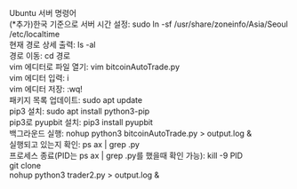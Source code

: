 Ubuntu 서버 명령어                
(*추가)한국 기준으로 서버 시간 설정: sudo ln -sf /usr/share/zoneinfo/Asia/Seoul /etc/localtime               
현재 경로 상세 출력: ls -al              
경로 이동: cd 경로               
vim 에디터로 파일 열기: vim bitcoinAutoTrade.py                
vim 에디터 입력: i              
vim 에디터 저장: :wq!                
패키지 목록 업데이트: sudo apt update                
pip3 설치: sudo apt install python3-pip              
pip3로 pyupbit 설치: pip3 install pyupbit                 
백그라운드 실행: nohup python3 bitcoinAutoTrade.py > output.log &               
실행되고 있는지 확인: ps ax | grep .py               
프로세스 종료(PID는 ps ax | grep .py를 했을때 확인 가능): kill -9 PID         
git clone       
nohup python3 trader2.py > output.log &
